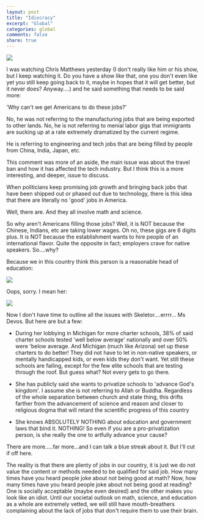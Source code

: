 ```yaml
---
layout: post
title: "Idiocracy"
excerpt: "Global"
categories: global
comments: false
share: true
---
```


![](https://pics.onsizzle.com/fact-bears-attack-schools-bears-billionaires-betsy-devos-memes-fact-12450166.png)




I was watching Chris Matthews yesterday (I don't really like him or his show, but I keep watching it. Do you have a show like that, one you don't even like yet you still keep going back to it, maybe in hopes that it will get better, but it never does? Anyway....) and he said something that needs to be said more:

'Why can't we get Americans to do these jobs?'


No, he was not referring to the manufacturing jobs that are being exported to other lands. No, he is not referring to menial labor gigs that immigrants are sucking up at a rate extremely dramatized by the current regime. 

He is referring to engineering and tech jobs that are being filled by people from China, India, Japan, etc. 

This comment was more of an aside, the main issue was about the travel ban and how it has affected the tech industry. But I think this is a more interesting, and deeper, issue to discuss.


When politicians keep promising job growth and bringing back jobs that have been shipped out or phased out due to technology, there is this idea that there are literally no 'good' jobs in America. 

Well, there are. And they all involve math and science.

So why aren't Americans filling those jobs? Well, it is NOT because the Chinese, Indians, etc are taking lower wages. Oh no, these gigs are 6 digits plus. It is NOT because the establishment wants to hire people of an international flavor. Quite the opposite in fact; employers crave for native speakers. So....why?


Because we in this country think this person is a reasonable head of education:


![](http://statici.behindthevoiceactors.com/behindthevoiceactors/_img/chars/skeletor-he-man-and-the-masters-of-the-universe-1.5.jpg)


Oops, sorry. I mean her:


![](http://img.wennermedia.com/article-leads-horizontal/betsy-devos-cabinent-pick-education-confirmed-contributions-9145fd31-69bf-45c0-b387-8fdac96f1fa4.jpg)



Now I don't have time to outline all the issues with Skeletor....errrr... Ms Devos. But here are but a few:


- During her lobbying in Michigan for more charter schools, 38% of said charter schools tested 'well below average' nationally and over 50% were 'below average. And Michigan (much like Arizona) set up these charters to do better! They did not have to let in non-native speakers, or mentally handicapped kids, or even kids they don't want. Yet still these schools are failing, except for the few elite schools that are testing through the roof. But guess what? Not every gets to go there.

- She has publicly said she wants to privatize schools to 'advance God's kingdom'. I assume she is not referring to Allah or Buddha. Regardless of the whole separation between church and state thing, this drifts farther from the advancement of science and reason and closer to religious dogma that will retard the scientific progress of this country

- She knows ABSOLUTELY NOTHING about education and government laws that bind it. NOTHING! So even if you are a pro-privatization person, is she really the one to artfully advance your cause? 



There are more.....far more...and I can talk a blue streak about it. But I'll cut if off here.


The reality is that there are plenty of jobs in our country, it is just we do not value the content or methods needed to be qualified for said job. How many times have you heard people joke about not being good at math? Now, how many times have you heard people joke about not being good at reading? One is socially acceptable (maybe even desired) and the other makes you look like an idiot. Until our societal outlook on math, science, and education as a whole are extremely vetted, we will still have mouth-breathers complaining about the lack of jobs that don't require them to use their brain.







